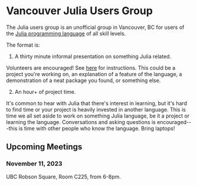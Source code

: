 
# Vancouver Julia Users Group

The Julia users group is an unofficial group in Vancouver, BC for users of the [Julia programming language](https://julialang.org/) of all skill levels. 

The format is:

1. A thirty minute informal presentation on something Julia related.

Volunteers are encouraged! See [here](/present) for instructions. This could be a project you're working on, an explanation of a feature of the language, a demonstration of a neat package you found, or something else.

2. An hour+ of project time. 

It's common to hear with Julia that there's interest in learning, but it's hard to find time or your project is heavily invested in another language. This is time we all set aside to work on something Julia language, be it a project or learning the language. Conversations and asking questions is encouraged---this is time with other people who know the language. Bring laptops! 

## Upcoming Meetings

### November 11, 2023

UBC Robson Square, Room C225, from 6-8pm. 

